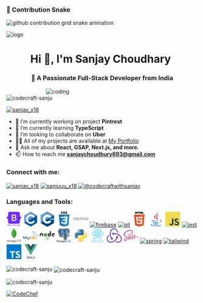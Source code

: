 ### 🐍 Contribution Snake

<picture>
  <source
    media="(prefers-color-scheme: dark)"
    srcset="https://raw.githubusercontent.com/codecraft-sanju/codecraft-sanju/output/github-contribution-grid-snake-dark.svg"
  />
  <source
    media="(prefers-color-scheme: light)"
    srcset="https://raw.githubusercontent.com/codecraft-sanju/codecraft-sanju/output/github-contribution-grid-snake.svg"
  />
  <img
    alt="github contribution grid snake animation"
    src="https://raw.githubusercontent.com/codecraft-sanju/codecraft-sanju/output/github-contribution-grid-snake.svg"
  />
</picture>

![logo](https://github.com/codecraft-sanju/codecraft-sanju/blob/main/bannergit.png)

<h1 align="center" class="animated-heading">Hi 👋, I'm Sanjay Choudhary</h1>
<h3 align="center">🚀 A Passionate Full-Stack Developer from India</h3>

<img align="right" alt="coding" width="400" src="https://camo.githubusercontent.com/4d9f5ecceb711eec6e2018f38a5677dc657c9738d4a65ba3b928c41c0a45b439/68747470733a2f2f6d69726f2e6d656469756d2e636f6d2f6d61782f313336302f302a37513379765349765f7430696f4a2d5a2e676966"/>

<p align="left"> <img src="https://komarev.com/ghpvc/?username=codecraft-sanju&label=Profile%20views&color=0e75b6&style=flat" alt="codecraft-sanju" /> </p>

<p align="left"> <a href="https://twitter.com/sanjay_x18" target="blank"><img src="https://img.shields.io/twitter/follow/sanjay_x18?logo=twitter&style=for-the-badge" alt="sanjay_x18" /></a> </p>

- 🔭 I’m currently working on project **Pintrest**
- 🌱 I’m currently learning **TypeScript**
- 👯 I’m looking to collaborate on **Uber**
- 👨‍💻 All of my projects are available at [My Portfolio](https://amazing-portfolio-umber.vercel.app/?fbclid=PAZXh0bgNhZW0CMTEAAabZuzLmM8fl_RPlyjr2QA0KJoHhA9PAwMyeHNjA7W0IVX1VkjTbPfmF1ys_aem_CtNme_-y14OLnLsqEnJxGg)
- 💬 Ask me about **React, GSAP, Next.js, and more.**
- 📫 How to reach me **sanjaychoudhury693@gmail.com**

<h3 align="left">Connect with me:</h3>
<p align="left">
<a href="https://twitter.com/sanjay_x18" target="blank"><img align="center" src="https://raw.githubusercontent.com/rahuldkjain/github-profile-readme-generator/master/src/images/icons/Social/twitter.svg" alt="sanjay_x18" height="30" width="40" /></a>
<a href="https://instagram.com/sanjuuu_x18" target="blank"><img align="center" src="https://raw.githubusercontent.com/rahuldkjain/github-profile-readme-generator/master/src/images/icons/Social/instagram.svg" alt="sanjuuu_x18" height="30" width="40" /></a>
<a href="https://www.youtube.com/c/@codecraftwithsanjay" target="blank"><img align="center" src="https://raw.githubusercontent.com/rahuldkjain/github-profile-readme-generator/master/src/images/icons/Social/youtube.svg" alt="@codecraftwithsanjay" height="30" width="40" /></a>
</p>

<h3 align="left">Languages and Tools:</h3>
<p align="left">
  <a href="https://getbootstrap.com" target="_blank" rel="noreferrer"><img src="https://raw.githubusercontent.com/devicons/devicon/master/icons/bootstrap/bootstrap-plain-wordmark.svg" alt="bootstrap" width="40" height="40"/></a>
  <a href="https://www.cprogramming.com/" target="_blank" rel="noreferrer"><img src="https://raw.githubusercontent.com/devicons/devicon/master/icons/c/c-original.svg" alt="c" width="40" height="40"/></a>
  <a href="https://www.w3schools.com/cpp/" target="_blank" rel="noreferrer"><img src="https://raw.githubusercontent.com/devicons/devicon/master/icons/cplusplus/cplusplus-original.svg" alt="cplusplus" width="40" height="40"/></a>
  <a href="https://www.w3schools.com/css/" target="_blank" rel="noreferrer"><img src="https://raw.githubusercontent.com/devicons/devicon/master/icons/css3/css3-original-wordmark.svg" alt="css3" width="40" height="40"/></a>
  <a href="https://expressjs.com" target="_blank" rel="noreferrer"><img src="https://raw.githubusercontent.com/devicons/devicon/master/icons/express/express-original-wordmark.svg" alt="express" width="40" height="40"/></a>
  <a href="https://firebase.google.com/" target="_blank" rel="noreferrer"><img src="https://www.vectorlogo.zone/logos/firebase/firebase-icon.svg" alt="firebase" width="40" height="40"/></a>
  <a href="https://git-scm.com/" target="_blank" rel="noreferrer"><img src="https://www.vectorlogo.zone/logos/git-scm/git-scm-icon.svg" alt="git" width="40" height="40"/></a>
  <a href="https://www.w3.org/html/" target="_blank" rel="noreferrer"><img src="https://raw.githubusercontent.com/devicons/devicon/master/icons/html5/html5-original-wordmark.svg" alt="html5" width="40" height="40"/></a>
  <a href="https://www.java.com" target="_blank" rel="noreferrer"><img src="https://raw.githubusercontent.com/devicons/devicon/master/icons/java/java-original.svg" alt="java" width="40" height="40"/></a>
  <a href="https://developer.mozilla.org/en-US/docs/Web/JavaScript" target="_blank" rel="noreferrer"><img src="https://raw.githubusercontent.com/devicons/devicon/master/icons/javascript/javascript-original.svg" alt="javascript" width="40" height="40"/></a>
  <a href="https://jestjs.io" target="_blank" rel="noreferrer"><img src="https://www.vectorlogo.zone/logos/jestjsio/jestjsio-icon.svg" alt="jest" width="40" height="40"/></a>
  <a href="https://www.mongodb.com/" target="_blank" rel="noreferrer"><img src="https://raw.githubusercontent.com/devicons/devicon/master/icons/mongodb/mongodb-original-wordmark.svg" alt="mongodb" width="40" height="40"/></a>
  <a href="https://www.mysql.com/" target="_blank" rel="noreferrer"><img src="https://raw.githubusercontent.com/devicons/devicon/master/icons/mysql/mysql-original-wordmark.svg" alt="mysql" width="40" height="40"/></a>
  <a href="https://nodejs.org" target="_blank" rel="noreferrer"><img src="https://raw.githubusercontent.com/devicons/devicon/master/icons/nodejs/nodejs-original-wordmark.svg" alt="nodejs" width="40" height="40"/></a>
  <a href="https://www.postgresql.org" target="_blank" rel="noreferrer"><img src="https://raw.githubusercontent.com/devicons/devicon/master/icons/postgresql/postgresql-original-wordmark.svg" alt="postgresql" width="40" height="40"/></a>
  <a href="https://www.python.org" target="_blank" rel="noreferrer"><img src="https://raw.githubusercontent.com/devicons/devicon/master/icons/python/python-original.svg" alt="python" width="40" height="40"/></a>
  <a href="https://reactjs.org/" target="_blank" rel="noreferrer"><img src="https://raw.githubusercontent.com/devicons/devicon/master/icons/react/react-original-wordmark.svg" alt="react" width="40" height="40"/></a>
  <a href="https://redux.js.org" target="_blank" rel="noreferrer"><img src="https://raw.githubusercontent.com/devicons/devicon/master/icons/redux/redux-original.svg" alt="redux" width="40" height="40"/></a>
  <a href="https://sass-lang.com" target="_blank" rel="noreferrer"><img src="https://raw.githubusercontent.com/devicons/devicon/master/icons/sass/sass-original.svg" alt="sass" width="40" height="40"/></a>
  <a href="https://spring.io/" target="_blank" rel="noreferrer"><img src="https://www.vectorlogo.zone/logos/springio/springio-icon.svg" alt="spring" width="40" height="40"/></a>
  <a href="https://tailwindcss.com/" target="_blank" rel="noreferrer"><img src="https://www.vectorlogo.zone/logos/tailwindcss/tailwindcss-icon.svg" alt="tailwind" width="40" height="40"/></a>
  <a href="https://www.typescriptlang.org/" target="_blank" rel="noreferrer"><img src="https://raw.githubusercontent.com/devicons/devicon/master/icons/typescript/typescript-original.svg" alt="typescript" width="40" height="40"/></a>
  <a href="https://vuejs.org/" target="_blank" rel="noreferrer"><img src="https://raw.githubusercontent.com/devicons/devicon/master/icons/vuejs/vuejs-original-wordmark.svg" alt="vuejs" width="40" height="40"/></a>
</p>

<p><img align="left" src="https://github-readme-stats.vercel.app/api/top-langs?username=codecraft-sanju&show_icons=true&locale=en&layout=compact" alt="codecraft-sanju" /></p>

<p>&nbsp;<img align="center" src="https://github-readme-stats.vercel.app/api?username=codecraft-sanju&show_icons=true&locale=en" alt="codecraft-sanju" /></p>

<p><img align="center" src="https://github-readme-streak-stats.herokuapp.com/?user=codecraft-sanju&" alt="codecraft-sanju" /></p>

[![CodeChef](https://img.shields.io/badge/CodeChef-%23F5A623.svg?style=for-the-badge&logo=codechef&logoColor=white)](https://www.codechef.com/users/sanjuch_18)

<style>
  .animated-heading {
    animation: slideIn 2s ease-out;
  }

  @keyframes slideIn {
    0% { transform: translateX(-100%); opacity: 0; }
    100% { transform: translateX(0); opacity: 1; }
  }
</style>
